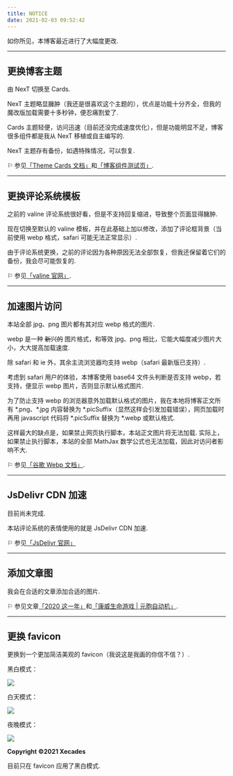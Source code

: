 ```yaml
---
title: NOTICE
date: 2021-02-03 09:52:42
---
```


如你所见，本博客最近进行了大幅度更改.

<!-- more -->

---

## 更换博客主题

由 NexT 切换至 Cards.

NexT 主题略显臃肿（我还是很喜欢这个主题的），优点是功能十分齐全，但我的魔改版加载需要十多秒钟，便忍痛割爱了.

Cards 主题轻便，访问迅速（目前还没完成速度优化），但是功能明显不足，博客很多组件都是我从 NexT 移植或自主编写的.

NexT 主题存有备份，如遇特殊情况，可以恢复.

⚐ 参见[「Theme Cards 文档」](https://theme-cards.ichr.me/)和[「博客组件测试页」](https://blog.xecades.xyz/articles/test/).

---

## 更换评论系统模板

之前的 valine 评论系统很好看，但是不支持回复缩进，导致整个页面显得臃肿.

现在切换至默认的 valine 模板，并在此基础上加以修改，添加了评论框背景（当前使用 webp 格式，safari 可能无法正常显示）.

由于评论系统更换，之前的评论因为各种原因无法全部恢复，但我还保留着它们的备份，我会尽可能恢复的.

⚐ 参见[「valine 官网」](https://valine.js.org/).

---

## 加速图片访问

本站全部 jpg、png 图片都有其对应 webp 格式的图片.

webp 是一种 ~~新兴的~~ 图片格式，和等效 jpg、png 相比，它能大幅度减少图片大小，大大提高加载速度.

除 safari 和 ie 外，其余主流浏览器均支持 webp（safari 最新版已支持）.

考虑到 safari 用户的体验，本博客使用 base64 文件头判断是否支持 webp，若支持，便显示 webp 图片，否则显示默认格式图片.

为了防止支持 webp 的浏览器意外加载默认格式的图片，我在本地将博客正文所有 \*.png、\*.jpg 内容替换为 \*.picSuffix（显然这样会引发加载错误），网页加载时再用 javascript 代码将 \*.picSuffix 替换为 \*.webp 或默认格式.

这样最大的缺点是，如果禁止网页执行脚本，本站正文图片将无法加载. 实际上，如果禁止执行脚本，本站的全部 MathJax 数学公式也无法加载，因此对访问者影响不大.

⚐ 参见[「谷歌 Webp 文档」](https://developers.google.cn/speed/webp/).

---

## JsDelivr CDN 加速

目前尚未完成.

本站评论系统的表情使用的就是 JsDelivr CDN 加速.

⚐ 参见[「JsDelivr 官网」](http://jsdelivr.com/)

---

## 添加文章图

我会在合适的文章添加合适的图片.

⚐ 参见文章[「2020 这一年」](https://blog.xecades.xyz/articles/2020-2021/)和[「康威生命游戏 | 元胞自动机」](https://blog.xecades.xyz/articles/LifeGame/).

---

## 更换 favicon

更换到一个更加简洁美观的 favicon（我说这是我画的你信不信？）.

黑白模式：

![](/assets/notice-pic1.png)

白天模式：

![](/assets/notice-pic2.png)

夜晚模式：

![](/assets/notice-pic3.png)

**Copyright ©2021 Xecades**

目前只在 favicon 应用了黑白模式.